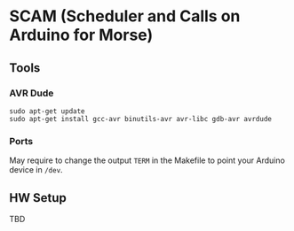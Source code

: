 # SCAM (Scheduler and Calls on Arduino for Morse)

## Tools

### AVR Dude

```
sudo apt-get update
sudo apt-get install gcc-avr binutils-avr avr-libc gdb-avr avrdude
```

### Ports

May require to change the output `TERM` in the Makefile to point your Arduino device in `/dev`.

## HW Setup

TBD

